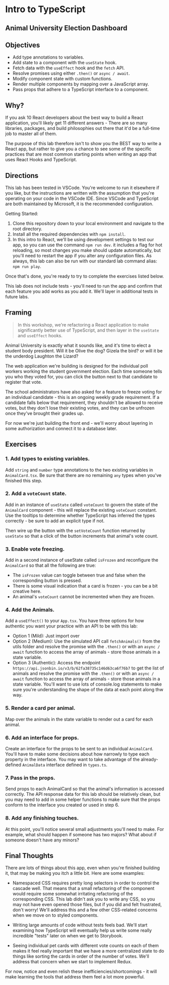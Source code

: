 # Intro to TypeScript

## Animal University Election Dashboard

## Objectives

- Add type annotations to variables.
- Add state to a component with the `useState` hook.
- Fetch data with the `useEffect` hook and the `fetch` API.
- Resolve promises using either `.then()` or `async / await`.
- Modify component state with custom functions.
- Render multiple components by mapping over a JavaScript array.
- Pass props that adhere to a TypeScript interface to a component.

## Why?

If you ask 10 React developers about the best way to build a React application, you'll likely get 11 different answers - There are so many libraries, packages, and build philosophies out there that it'd be a full-time job to master all of them.

The purpose of this lab therefore isn't to show you the BEST way to write a React app, but rather to give you a chance to see some of the specific practices that are most common starting points when writing an app that uses React Hooks and TypeScript.

## Directions

This lab has been tested in VSCode. You're welcome to run it elsewhere if you like, but the instructions are written with the assumption that you're operating on your code in the VSCode IDE. Since VSCode and TypeScript are both maintained by Microsoft, it is the recommended configuration.

Getting Started:

1. Clone this repository down to your local environment and navigate to the root directory.
2. Install all the required dependencies with `npm install`.
3. In this intro to React, we'll be using development settings to test our app, so you can use the command `npm run dev`. it includes a flag for hot reloading, so most changes you make should update automatically, but you'll need to restart the app if you alter any configuration files. As always, this lab can also be run with our standard lab command alias: `npm run play`.

Once that's done, you're ready to try to complete the exercises listed below.

This lab does not include tests - you'll need to run the app and confirm that each feature you add works as you add it. We'll layer in additional tests in future labs.

## Framing

> In this workshop, we're refactoring a React application to make significantly better use of TypeScript, and then layer in the `useState` and `useEffect` hooks.

Animal University is exactly what it sounds like, and it's time to elect a student body president. Will it be Olive the dog? Gizela the bird? or will it be the underdog Laughton the Lizard?

The web application we're building is designed for the individual poll workers working the student government election. Each time someone tells you who they voted for, you can click the button next to that candidate to register that vote.

The school administrators have also asked for a feature to freeze voting for an individual candidate - this is an ongoing weekly grade requirement. If a candidate falls below that requirement, they shouldn't be allowed to receive votes, but they don't lose their existing votes, and they can be unfrozen once they've brought their grades up.

For now we're just building the front end - we'll worry about layering in some authorization and connect it to a database later.

## Exercises

### 1. Add types to existing variables.

Add `string` and `number` type annotations to the two existing variables in `AnimalCard.tsx`. Be sure that there are no remaining `any` types when you've finished this step.

### 2. Add a `voteCount` state.

Add in an instance of `useState` called `voteCount` to govern the state of the `AnimalCard` component - this will replace the existing `voteCount` constant. Use the tooltips to determine whether TypeScript has inferred the types correctly - be sure to add an explicit type if not.

Then wire up the button with the `setVoteCount` function returned by `useState` so that a click of the button increments that animal's vote count.

### 3. Enable vote freezing.

Add in a second instance of useState called `isFrozen` and reconfigure the `AnimalCard` so that all the following are true:

- The `isFrozen` value can toggle between true and false when the corresponding button is pressed.
- There is some visual indication that a card is frozen - you can be a bit creative here.
- An animal's `voteCount` cannot be incremented when they are frozen.

### 4. Add the Animals.

Add a `useEffect()` to your `App.tsx`. You have three options for how authentic you want your practice with an API to be with this lab:

- Option 1 (Mild): Just import over
- Option 2 (Medium): Use the simulated API call `fetchAnimals()` from the utils folder and resolve the promise with the `.then()` or with an `async / await` function to access the array of animals - store those animals in a state variable.
- Option 3 (Authentic): Access the endpoint `https://api.jsonbin.io/v3/b/62fa38735c146d63ca6f76b7` to get the list of animals and resolve the promise with the `.then()` or with an `async / await` function to access the array of animals - store those animals in a state variable. You'll want to use lots of console.log statements to make sure you're understanding the shape of the data at each point along thw way.

### 5. Render a card per animal.

Map over the animals in the state variable to render out a card for each animal.

### 6. Add an interface for props.

Create an interface for the props to be sent to an individual `AnimalCard`. You'll have to make some decisions about how narrowly to type each property in the interface. You may want to take advantage of the already-defined `AnimalData` interface defined in `types.ts`.

### 7. Pass in the props.

Send props to each AnimalCard so that the animal's information is accessed correctly. The API response data for this lab should be relatively clean, but you may need to add in some helper functions to make sure that the props conform to the interface you created or used in step 6.

### 8. Add any finishing touches.

At this point, you'll notice several small adjustments you'll need to make. For example, what should happen if someone has two majors? What about if someone doesn't have any minors?

## Final Thoughts

There are lots of things about this app, even when you're finished building it, that may be making you itch a little bit. Here are some examples:

- Namespaced CSS requires pretty long selectors in order to control the cascade well. That means that a small refactoring of the component would require some somewhat irritating refactoring of the corresponding CSS. This lab didn't ask you to write any CSS, so you may not have even opened those files, but if you did and felt frustrated, don't worry! We'll address this and a few other CSS-related concerns when we move on to styled components.

- Writing large amounts of code without tests feels bad. We'll start examining how TypeScript will eventually help us write some really incredible "tests" later on when we get to Storybook.

- Seeing individual pet cards with different vote counts on each of them makes it feel really important that we have a more centralized state to do things like sorting the cards in order of the number of votes. We'll address that concern when we start to implement Redux.

For now, notice and even relish these inefficiencies/shortcomings - it will make learning the tools that address them feel a lot more powerful.
